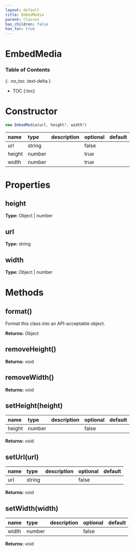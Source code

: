 ```yaml
---
layout: default
title: EmbedMedia
parent: Classes
has_children: false
has_toc: true
---
```


# EmbedMedia
### Table of Contents
{: .no_toc .text-delta }

- TOC
{:toc}
# Constructor
```js
new EmbedMedia(url, height?, width?)
```

| name | type | description | optional | default |
|:-----|:-----|:------------|:---------|:--------|
| url | string |  | false |  |
| height | number |  | true |  |
| width | number |  | true |  |

# Properties
## height
**Type:** Object | number

## url
**Type:** string

## width
**Type:** Object | number

# Methods
## format()
Format this class into an API-acceptable object.

**Returns:** Object

## removeHeight()
**Returns:** void

## removeWidth()
**Returns:** void

## setHeight(height)
| name | type | description | optional | default |
|:-----|:-----|:------------|:---------|:--------|
| height | number |  | false |  |

**Returns:** void

## setUrl(url)
| name | type | description | optional | default |
|:-----|:-----|:------------|:---------|:--------|
| url | string |  | false |  |

**Returns:** void

## setWidth(width)
| name | type | description | optional | default |
|:-----|:-----|:------------|:---------|:--------|
| width | number |  | false |  |

**Returns:** void

